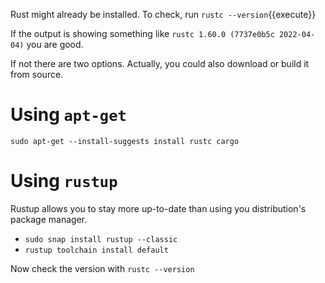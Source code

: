 Rust might already be installed. To check, run 
`rustc --version`{{execute}}

If the output is showing something like `rustc 1.60.0 (7737e0b5c 2022-04-04)` you are good.

If not there are two options. Actually, you could also download or build it from source.

# Using `apt-get`

`sudo apt-get --install-suggests install rustc cargo`

# Using `rustup`
Rustup allows you to stay more up-to-date than using you distribution's package manager.

- `sudo snap install rustup --classic`
- `rustup toolchain install default`


Now check the version with `rustc --version`